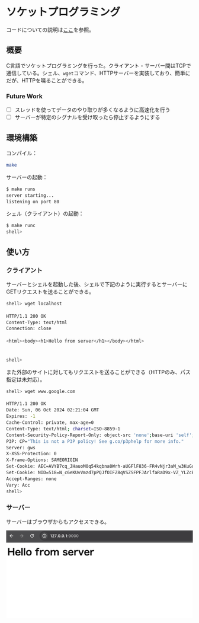 # ソケットプログラミング

コードについての説明は[ここ](MEMO.md)を参照。

## 概要

C言語でソケットプログラミングを行った。クライアント・サーバー間はTCPで通信している。シェル、`wget`コマンド、HTTPサーバーを実装しており、簡単にだが、HTTPを喋ることができる。

### Future Work

- [ ] スレッドを使ってデータのやり取りが多くなるように高速化を行う
- [ ] サーバーが特定のシグナルを受け取ったら停止するようにする

## 環境構築

コンパイル：

```bash
make
```

サーバーの起動：

```bash
$ make runs
server starting...
listening on port 80
```

シェル（クライアント）の起動：

```bash
$ make runc
shell> 
```

## 使い方

### クライアント

サーバーとシェルを起動した後、シェルで下記のように実行するとサーバーにGETリクエストを送ることができる。

```bash
shell> wget localhost

HTTP/1.1 200 OK
Content-Type: text/html
Connection: close

<html><body><h1>Hello from server</h1></body></html>


shell>
```

また外部のサイトに対してもリクエストを送ることができる（HTTPのみ、パス指定は未対応）。

```bash
shell> wget www.google.com

HTTP/1.1 200 OK
Date: Sun, 06 Oct 2024 02:21:04 GMT
Expires: -1
Cache-Control: private, max-age=0
Content-Type: text/html; charset=ISO-8859-1
Content-Security-Policy-Report-Only: object-src 'none';base-uri 'self';script-src 'nonce-mr7B4KIQsSwcXXXV1Gah2g' 'strict-dynamic' 'report-sample' 'unsafe-eval' 'unsafe-inline' https: http:;report-uri https://csp.withgoogle.com/csp/gws/other-hp
P3P: CP="This is not a P3P policy! See g.co/p3phelp for more info."
Server: gws
X-XSS-Protection: 0
X-Frame-Options: SAMEORIGIN
Set-Cookie: AEC=AVYB7cq_JHauoM0q54kqbna0Wrh-aUGFlF836-FR4vNjr3aM_w3KuGuh0Q; expires=Fri, 04-Apr-2025 02:21:04 GMT; path=/; domain=.google.com; Secure; HttpOnly; SameSite=lax
Set-Cookie: NID=518=N_c6eKUvVmzd7pPQJfOIFZ8qVSZSFPFJArlfaRaD9x-VZ_YLZcBpAGfgiAHZS43q4A_E2fsUwuO3RsX5GvJ3tcTmxK0nJ87DOev7vOQecCHZBQMeDUt9VgqbdsQFq2Bzii0369USTf8YVRSxtMqUWSQ0_E48zJW9l1W3vOxNvNgs2CygFkm_tqAkV_I9kERx3DQ; expires=Mon, 07-Apr-2025 02:21:04 GMT; path=/; domain=.google.com; HttpOnly
Accept-Ranges: none
Vary: Acc
shell> 
```

### サーバー

サーバーはブラウザからもアクセスできる。

![ブラウザ](images/browser.png)
